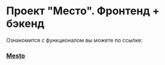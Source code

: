 # Проект "Место". Фронтенд + бэкенд


Ознакомится с функционалом вы можете по ссылке:
### [Mesto](http://diminenn.students.nomoredomains.rocks/)
